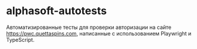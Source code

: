 # alphasoft-autotests
Автоматизированные тесты для проверки авторизации на сайте https://pwc.quettaspins.com, написанные с использованием Playwright и TypeScript.

